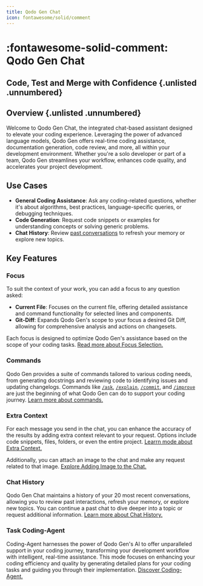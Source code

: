 ```yaml
---
title: Qodo Gen Chat
icon: fontawesome/solid/comment
---
```



# :fontawesome-solid-comment: Qodo Gen Chat 

## Code, Test and Merge with Confidence {.unlisted .unnumbered}

## Overview {.unlisted .unnumbered}

Welcome to Qodo Gen Chat, the integrated chat-based assistant designed to elevate your coding experience. Leveraging the power of advanced language models, Qodo Gen offers real-time coding assistance, documentation generation, code review, and more, all within your development environment. Whether you're a solo developer or part of a team, Qodo Gen streamlines your workflow, enhances code quality, and accelerates your project development.

## Use Cases
- **General Coding Assistance**: Ask any coding-related questions, whether it's about algorithms, best practices, language-specific queries, or debugging techniques.
- **Code Generation**: Request code snippets or examples for understanding concepts or solving generic problems.
- **Chat History**: Review [past conversations](./chat-history.md) to refresh your memory or explore new topics.

## Key Features

### Focus
To suit the context of your work, you can add a focus to any question asked:

- **Current File**: Focuses on the current file, offering detailed assistance and command functionality for selected lines and components.
- **Git-Diff**: Expands Qodo Gen's scope to your focus a desired Git Diff, allowing for comprehensive analysis and actions on changesets. 

Each focus is designed to optimize Qodo Gen's assistance based on the scope of your coding tasks. [Read more about Focus Selection.](./focus/index.md)

### Commands
Qodo Gen provides a suite of commands tailored to various coding needs, from generating docstrings and reviewing code to identifying issues and updating changelogs. Commands like [`/ask`](./commands/ask.md), [`/explain`](./commands/explain.md), [`/commit`](./commands/commit.md), and [`/improve`](./commands/improve.md) are just the beginning of what Qodo Gen can do to support your coding journey. [Learn more about commands.](./commands/index.md)

### Extra Context
For each message you send in the chat, you can enhance the accuracy of the results by adding extra context relevant to your request. Options include code snippets, files, folders, or even the entire project. [Learrn mode about Extra Context.](./add-context.md)

Additionally, you can attach an image to the chat and make any request related to that image. [Explore Adding Image to the Chat.](./images.md)

### Chat History
Qodo Gen Chat maintains a history of your 20 most recent conversations, allowing you to review past interactions, refresh your memory, or explore new topics. You can continue a past chat to dive deeper into a topic or request additional information. [Learn more about Chat History.](./chat-history.md)

### Task Coding-Agent
Coding-Agent harnesses the power of Qodo Gen's AI to offer unparalleled support in your coding journey, transforming your development workflow with intelligent, real-time assistance. This mode focuses on enhancing your coding efficiency and quality by generating detailed plans for your coding tasks and guiding you through their implementation. [Discover Coding-Agent.](./coding-agent.md)

